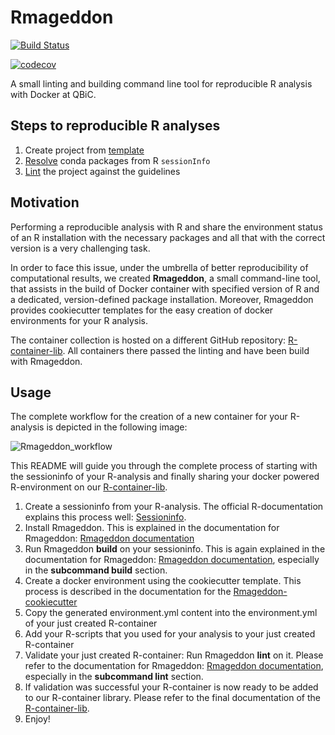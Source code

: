 # Rmageddon

[![Build Status](https://travis-ci.org/qbicsoftware/rmageddon-cli.svg?branch=master)](https://travis-ci.org/qbicsoftware/rmageddon-cli)

[![codecov](https://codecov.io/gh/qbicsoftware/rmageddon-cli/branch/master/graph/badge.svg)](https://codecov.io/gh/qbicsoftware/rmageddon-cli)

A small linting and building command line tool for reproducible R analysis with Docker at QBiC.

## Steps to reproducible R analyses

1. Create project from [template](doc/Rmageddon-cookiecutter.md) 
2. [Resolve](doc/Rmageddon.md) conda packages from R `sessionInfo` 
3. [Lint](doc/Rmageddon.md) the project against the guidelines


## Motivation

Performing a reproducible analysis with R and share the environment status of an R installation with the 
necessary packages and all that with the correct version is a very challenging task.

In order to face this issue, under the umbrella of better reproducibility of computational results, we created
**Rmageddon**, a small command-line tool, that assists in the build of Docker container with specified version of R and
a dedicated, version-defined package installation. Moreover, Rmageddon provides cookiecutter templates for the easy creation of docker environments for your R analysis.

The container collection is hosted on a different GitHub repository: [R-container-lib](https://github.com/qbicsoftware/r-container-lib). All containers there passed the linting and have been build with Rmageddon.

## Usage

The complete workflow for the creation of a new container for your R-analysis is depicted in the following image: 
    
![Rmageddon_workflow](https://user-images.githubusercontent.com/21954664/53096328-2acf5580-351f-11e9-898a-1b8ce790afee.png)

This README will guide you through the complete process of starting with the sessioninfo of your R-analysis and finally sharing your docker powered R-environment on our [R-container-lib](https://github.com/qbicsoftware/r-container-lib).

1. Create a sessioninfo from your R-analysis. The official R-documentation explains this process well: [Sessioninfo](https://www.rdocumentation.org/packages/utils/versions/3.5.2/topics/sessionInfo).
2. Install Rmageddon. This is explained in the documentation for Rmageddon: [Rmageddon documentation](doc/Rmageddon.md)
3. Run Rmageddon **build** on your sessioninfo. This is again explained in the documentation for Rmageddon: [Rmageddon documentation](doc/Rmageddon.md), especially in the **subcommand build** section.
4. Create a docker environment using the cookiecutter template. This process is described in the documentation for the [Rmageddon-cookiecutter](doc/Rmageddon-cookiecutter.md)
5. Copy the generated environment.yml content into the environment.yml of your just created R-container 
6. Add your R-scripts that you used for your analysis to your just created R-container 
7. Validate your just created R-container: Run Rmageddon **lint** on it. Please refer to the documentation for Rmageddon: [Rmageddon documentation](doc/Rmageddon.md), especially in the **subcommand lint** section.
8. If validation was successful your R-container is now ready to be added to our R-container library. Please refer to the final documentation of the [R-container-lib](https://github.com/qbicsoftware/r-container-lib).
9. Enjoy!

